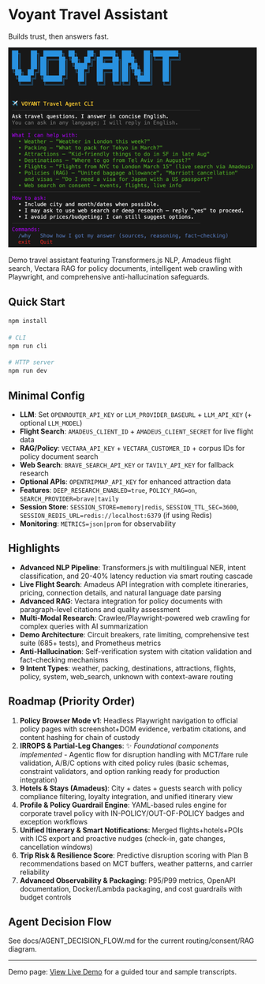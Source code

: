 # Voyant Travel Assistant

Builds trust, then answers fast.

![Voyant Travel Assistant Screenshot](./assets/screenshot.png)

Demo travel assistant featuring Transformers.js NLP, Amadeus flight search, Vectara RAG for policy documents, intelligent web crawling with Playwright, and comprehensive anti-hallucination safeguards.

## Quick Start
```bash
npm install

# CLI
npm run cli

# HTTP server
npm run dev
```

## Minimal Config
- **LLM**: Set `OPENROUTER_API_KEY` or `LLM_PROVIDER_BASEURL` + `LLM_API_KEY` (+ optional `LLM_MODEL`)
- **Flight Search**: `AMADEUS_CLIENT_ID` + `AMADEUS_CLIENT_SECRET` for live flight data
- **RAG/Policy**: `VECTARA_API_KEY` + `VECTARA_CUSTOMER_ID` + corpus IDs for policy document search
- **Web Search**: `BRAVE_SEARCH_API_KEY` or `TAVILY_API_KEY` for fallback research
- **Optional APIs**: `OPENTRIPMAP_API_KEY` for enhanced attraction data
- **Features**: `DEEP_RESEARCH_ENABLED=true`, `POLICY_RAG=on`, `SEARCH_PROVIDER=brave|tavily`
- **Session Store**: `SESSION_STORE=memory|redis`, `SESSION_TTL_SEC=3600`, `SESSION_REDIS_URL=redis://localhost:6379` (if using Redis)
- **Monitoring**: `METRICS=json|prom` for observability

## Highlights
- **Advanced NLP Pipeline**: Transformers.js with multilingual NER, intent classification, and 20-40% latency reduction via smart routing cascade
- **Live Flight Search**: Amadeus API integration with complete itineraries, pricing, connection details, and natural language date parsing
- **Advanced RAG**: Vectara integration for policy documents with paragraph-level citations and quality assessment
- **Multi-Modal Research**: Crawlee/Playwright-powered web crawling for complex queries with AI summarization
- **Demo Architecture**: Circuit breakers, rate limiting, comprehensive test suite (685+ tests), and Prometheus metrics
- **Anti-Hallucination**: Self-verification system with citation validation and fact-checking mechanisms
- **9 Intent Types**: weather, packing, destinations, attractions, flights, policy, system, web_search, unknown with context-aware routing

## Roadmap (Priority Order)
1. **Policy Browser Mode v1**: Headless Playwright navigation to official policy pages with screenshot+DOM evidence, verbatim citations, and content hashing for chain of custody
2. **IRROPS & Partial-Leg Changes**: ✨ *Foundational components implemented* - Agentic flow for disruption handling with MCT/fare rule validation, A/B/C options with cited policy rules (basic schemas, constraint validators, and option ranking ready for production integration)
3. **Hotels & Stays (Amadeus)**: City + dates + guests search with policy compliance filtering, loyalty integration, and unified itinerary view
4. **Profile & Policy Guardrail Engine**: YAML-based rules engine for corporate travel policy with IN-POLICY/OUT-OF-POLICY badges and exception workflows
5. **Unified Itinerary & Smart Notifications**: Merged flights+hotels+POIs with ICS export and proactive nudges (check-in, gate changes, cancellation windows)
6. **Trip Risk & Resilience Score**: Predictive disruption scoring with Plan B recommendations based on MCT buffers, weather patterns, and carrier reliability
7. **Advanced Observability & Packaging**: P95/P99 metrics, OpenAPI documentation, Docker/Lambda packaging, and cost guardrails with budget controls

## Agent Decision Flow

See docs/AGENT_DECISION_FLOW.md for the current routing/consent/RAG diagram.

---

Demo page: [View Live Demo](https://chernistry.github.io/voyant/) for a guided tour and sample transcripts.
